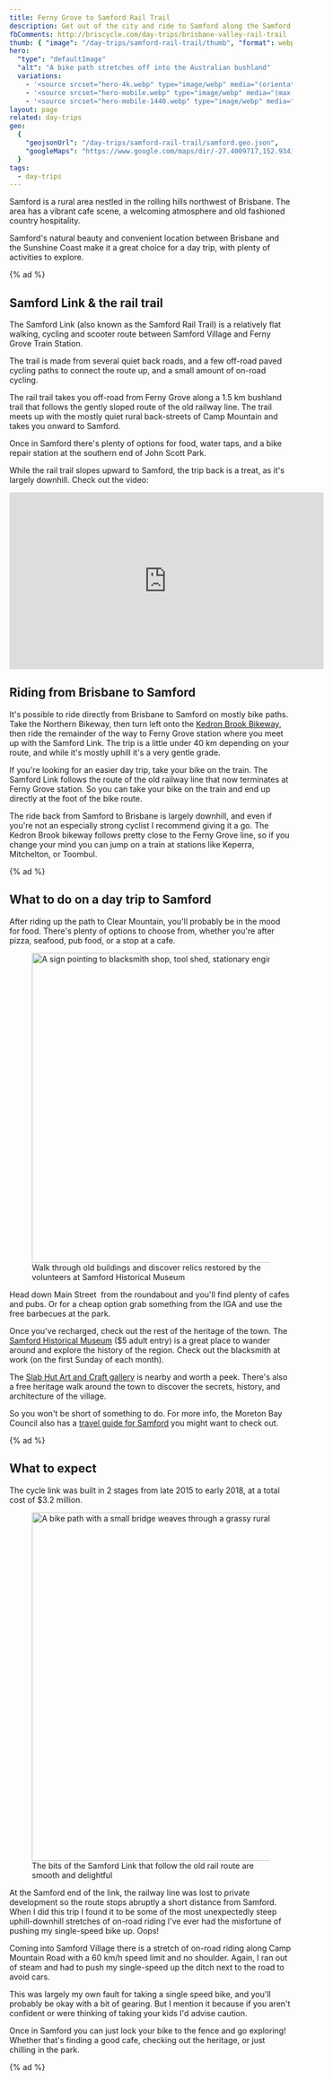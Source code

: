 ```yaml
---
title: Ferny Grove to Samford Rail Trail
description: Get out of the city and ride to Samford along the Samford Link Rail Trail.
fbComments: http://briscycle.com/day-trips/brisbane-valley-rail-trail
thumb: { "image": "/day-trips/samford-rail-trail/thumb", "format": webp }
hero:
  "type": "defaultImage"
  "alt": "A bike path stretches off into the Australian bushland"
  variations:
    - '<source srcset="hero-4k.webp" type="image/webp" media="(orientation: landscape)" width="3353" height="1299" />'
    - '<source srcset="hero-mobile.webp" type="image/webp" media="(max-width: 414px)" width=828 height=466 />'
    - '<source srcset="hero-mobile-1440.webp" type="image/webp" media="(min-width: 415px)" width=1440 height=810 />'
layout: page
related: day-trips
geo:
  {
    "geojsonUrl": "/day-trips/samford-rail-trail/samford.geo.json",
    "googleMaps": "https://www.google.com/maps/dir/-27.4009717,152.9341717/Samford+Village+QLD/@-27.3900902,152.8894016,14.07z/data=!4m14!4m13!1m5!3m4!1m2!1d152.8924926!2d-27.3851133!3s0x6b9155b6c0b4b30b:0xd04a1e06b1fe3b2d!1m5!1m1!1s0x6b9155bcd4331cc3:0x502a35af3de97c0!2m2!1d152.8865195!2d-27.3736793!3e1",
  }
tags:
  - day-trips
---
```


Samford is a rural area nestled in the rolling hills northwest of Brisbane. The area has a vibrant cafe scene, a welcoming atmosphere and old fashioned country hospitality.

Samford's natural beauty and convenient location between Brisbane and the Sunshine Coast make it a great choice for a day trip, with plenty of activities to explore.

{% ad %}

## Samford Link & the rail trail

The Samford Link (also known as the Samford Rail Trail) is a relatively flat walking, cycling and scooter route between Samford Village and Ferny Grove Train Station.

The trail is made from several quiet back roads, and a few off-road paved cycling paths to connect the route up, and a small amount of on-road cycling.

The rail trail takes you off-road from Ferny Grove along a 1.5 km bushland trail that follows the gently sloped route of the old railway line. The trail meets up with the mostly quiet rural back-streets of Camp Mountain and takes you onward to Samford.

Once in Samford there's plenty of options for food, water taps, and a bike repair station at the southern end of John Scott Park.

While the rail trail slopes upward to Samford, the trip back is a treat, as it's largely downhill. Check out the video:

<div class="video"><iframe loading="lazy" width="560" height="315" src="https://www.youtube.com/embed/RO_mI6p4jSE" title="YouTube video of the Samford Rail Trail" frameborder="0" allow="accelerometer; autoplay; clipboard-write; encrypted-media; gyroscope; picture-in-picture; web-share" allowfullscreen></iframe></div>

## Riding from Brisbane to Samford

It's possible to ride directly from Brisbane to Samford on mostly bike paths. Take the Northern Bikeway, then turn left onto the [Kedron Brook Bikeway](/day-trips/kedron-brook-cycleway/), then ride the remainder of the way to Ferny Grove station where you meet up with the Samford Link. The trip is a little under 40 km depending on your route, and while it's mostly uphill it's a very gentle grade.

If you're looking for an easier day trip, take your bike on the train. The Samford Link follows the route of the old railway line that now terminates at Ferny Grove station. So you can take your bike on the train and end up directly at the foot of the bike route.

The ride back from Samford to Brisbane is largely downhill, and even if you're not an especially strong cyclist I recommend giving it a go. The Kedron Brook bikeway follows pretty close to the Ferny Grove line, so if you change your mind you can jump on a train at stations like Keperra, Mitchelton, or Toombul.

{% ad %}

## What to do on a day trip to Samford

After riding up the path to Clear Mountain, you'll probably be in the mood for food. There's plenty of options to choose from, whether you're after pizza, seafood, pub food, or a stop at a cafe.

<figure class="alignright">
<picture>
    <source srcset="/day-trips/samford-rail-trail/heritage-museum-mobile.webp" media="(max-width: 480px)">
    <img  src="/day-trips/samford-rail-trail/heritage-museum-desktop.webp" alt="A sign pointing to blacksmith shop, tool shed, stationary engines, toy memories & wartime memories" loading="lazy" width="828" height="552">
</picture>
<figcaption>Walk through old buildings and discover relics restored by the volunteers at Samford Historical Museum</figcaption>
</figure>

Head down Main Street  from the roundabout and you'll find plenty of cafes and pubs. Or for a cheap option grab something from the IGA and use the free barbecues at the park.

Once you've recharged, check out the rest of the heritage of the town. The [Samford Historical Museum](https://www.samfordmuseum.com.au/) ($5 adult entry) is a great place to wander around and explore the history of the region. Check out the blacksmith at work (on the first Sunday of each month).

The [Slab Hut Art and Craft gallery](https://www.thehutsamfordartandcraft.com/) is nearby and worth a peek. There's also a free heritage walk around the town to discover the secrets, history, and architecture of the village.

So you won't be short of something to do. For more info, the Moreton Bay Council also has a [travel guide for Samford](https://www.visitmoretonbayregion.com.au/blog/samford-best-day-trips-from-brisbane) you might want to check out.

{% ad %}

## What to expect

The cycle link was built in 2 stages from late 2015 to early 2018, at a total cost of $3.2 million.

<figure class="alignright">
<picture>
    <source srcset="/day-trips/samford-rail-trail/samford-link-mobile.webp" media="(max-width: 480px)">
    <img  src="/day-trips/samford-rail-trail/samford-link-desktop.webp" alt="A bike path with a small bridge weaves through a grassy rural area" loading="lazy" width="828" height="621">
</picture>
<figcaption>The bits of the Samford Link that follow the old rail route are smooth and delightful</figcaption>
</figure>

At the Samford end of the link, the railway line was lost to private development so the route stops abruptly a short distance from Samford. When I did this trip I found it to be some of the most unexpectedly steep uphill-downhill stretches of on-road riding I've ever had the misfortune of pushing my single-speed bike up. Oops!

Coming into Samford Village there is a stretch of on-road riding along Camp Mountain Road with a 60 km/h speed limit and no shoulder. Again, I ran out of steam and had to push my single-speed up the ditch next to the road to avoid cars.

This was largely my own fault for taking a single speed bike, and you'll probably be okay with a bit of gearing. But I mention it because if you aren't confident or were thinking of taking your kids I'd advise caution.

Once in Samford you can just lock your bike to the fence and go exploring! Whether that's finding a good cafe, checking out the heritage, or just chilling in the park.

{% ad %}
